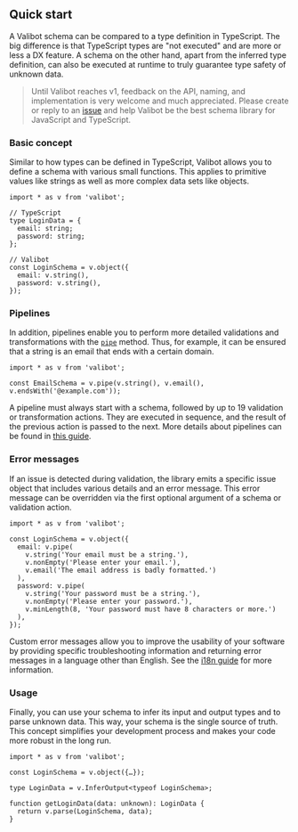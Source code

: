 Quick start
-----------

A Valibot schema can be compared to a type definition in TypeScript. The big difference is that TypeScript types are "not executed" and are more or less a DX feature. A schema on the other hand, apart from the inferred type definition, can also be executed at runtime to truly guarantee type safety of unknown data.

> Until Valibot reaches v1, feedback on the API, naming, and implementation is very welcome and much appreciated. Please create or reply to an [issue](https://github.com/fabian-hiller/valibot/issues) and help Valibot be the best schema library for JavaScript and TypeScript.

### Basic concept

Similar to how types can be defined in TypeScript, Valibot allows you to define a schema with various small functions. This applies to primitive values like strings as well as more complex data sets like objects.

    import * as v from 'valibot';
    
    // TypeScript
    type LoginData = {
      email: string;
      password: string;
    };
    
    // Valibot
    const LoginSchema = v.object({
      email: v.string(),
      password: v.string(),
    });
    

### Pipelines

In addition, pipelines enable you to perform more detailed validations and transformations with the [`pipe`](../api/pipe.md) method. Thus, for example, it can be ensured that a string is an email that ends with a certain domain.

    import * as v from 'valibot';
    
    const EmailSchema = v.pipe(v.string(), v.email(), v.endsWith('@example.com'));
    

A pipeline must always start with a schema, followed by up to 19 validation or transformation actions. They are executed in sequence, and the result of the previous action is passed to the next. More details about pipelines can be found in [this guide](pipelines.md).

### Error messages

If an issue is detected during validation, the library emits a specific issue object that includes various details and an error message. This error message can be overridden via the first optional argument of a schema or validation action.

    import * as v from 'valibot';
    
    const LoginSchema = v.object({
      email: v.pipe(
        v.string('Your email must be a string.'),
        v.nonEmpty('Please enter your email.'),
        v.email('The email address is badly formatted.')
      ),
      password: v.pipe(
        v.string('Your password must be a string.'),
        v.nonEmpty('Please enter your password.'),
        v.minLength(8, 'Your password must have 8 characters or more.')
      ),
    });
    

Custom error messages allow you to improve the usability of your software by providing specific troubleshooting information and returning error messages in a language other than English. See the [i18n guide](internationalization.md) for more information.

### Usage

Finally, you can use your schema to infer its input and output types and to parse unknown data. This way, your schema is the single source of truth. This concept simplifies your development process and makes your code more robust in the long run.

    import * as v from 'valibot';
    
    const LoginSchema = v.object({…});
    
    type LoginData = v.InferOutput<typeof LoginSchema>;
    
    function getLoginData(data: unknown): LoginData {
      return v.parse(LoginSchema, data);
    }